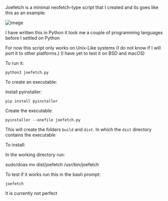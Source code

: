 Joefetch is a minimal neofetch-type script that I created and its goes like this as an example:

![image](https://github.com/user-attachments/assets/b87f266f-a675-4c6d-b494-fe70ed5ee231)


I have written this in Python it took me a couple of programming languages before I settled on Python

For now this script only works on Unix-Like systems (I do not know if I will port it to other platforms.) (I have yet to test it on BSD and macOS)

To run it:

`python3 joefetch.py`




To create an executable:

Install pyinstaller:

`pip install pyinstaller`

Create the executable:

`pyinstaller --onefile joefetch.py`

This will create the folders `build` and `dist`. In which the `dist` directory contains the executable




To install:

In the working directory run:

sudo/doas mv dist/joefetch /usr/bin/joefetch

To test if it works run this in the bash prompt:

`joefetch`


It is currently not perfect









